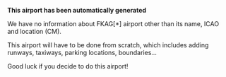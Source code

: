 **This airport has been automatically generated**

We have no information about FKAG[*] airport other than its name, ICAO and location (CM).

This airport will have to be done from scratch, which includes adding runways, taxiways, parking locations, boundaries...

Good luck if you decide to do this airport!